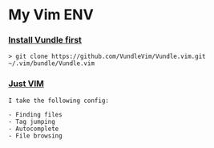 # My Vim ENV

### [Install Vundle first](https://github.com/VundleVim/Vundle.vim#quick-start)

    > git clone https://github.com/VundleVim/Vundle.vim.git ~/.vim/bundle/Vundle.vim

### [Just VIM](https://www.youtube.com/watch?v=XA2WjJbmmoM)

    I take the following config:

    - Finding files
    - Tag jumping
    - Autocomplete
    - File browsing

